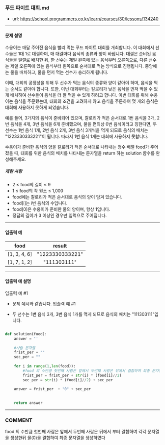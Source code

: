 ### 푸드 파이트 대회.md

 - url: https://school.programmers.co.kr/learn/courses/30/lessons/134240
 
 --------
 
#### 문제 설명
수웅이는 매달 주어진 음식을 빨리 먹는 푸드 파이트 대회를 개최합니다. 이 대회에서 선수들은 1대 1로 대결하며, 매 대결마다 음식의 종류와 양이 바뀝니다. 대결은 준비된 음식들을 일렬로 배치한 뒤, 한 선수는 제일 왼쪽에 있는 음식부터 오른쪽으로, 다른 선수는 제일 오른쪽에 있는 음식부터 왼쪽으로 순서대로 먹는 방식으로 진행됩니다. 중앙에는 물을 배치하고, 물을 먼저 먹는 선수가 승리하게 됩니다.

이때, 대회의 공정성을 위해 두 선수가 먹는 음식의 종류와 양이 같아야 하며, 음식을 먹는 순서도 같아야 합니다. 또한, 이번 대회부터는 칼로리가 낮은 음식을 먼저 먹을 수 있게 배치하여 선수들이 음식을 더 잘 먹을 수 있게 하려고 합니다. 이번 대회를 위해 수웅이는 음식을 주문했는데, 대회의 조건을 고려하지 않고 음식을 주문하여 몇 개의 음식은 대회에 사용하지 못하게 되었습니다.

예를 들어, 3가지의 음식이 준비되어 있으며, 칼로리가 적은 순서대로 1번 음식을 3개, 2번 음식을 4개, 3번 음식을 6개 준비했으며, 물을 편의상 0번 음식이라고 칭한다면, 두 선수는 1번 음식 1개, 2번 음식 2개, 3번 음식 3개씩을 먹게 되므로 음식의 배치는 "1223330333221"이 됩니다. 따라서 1번 음식 1개는 대회에 사용하지 못합니다.

수웅이가 준비한 음식의 양을 칼로리가 적은 순서대로 나타내는 정수 배열 food가 주어졌을 때, 대회를 위한 음식의 배치를 나타내는 문자열을 return 하는 solution 함수를 완성해주세요.

##### 제한 사항
 - 2 ≤ food의 길이 ≤ 9
 - 1 ≤ food의 각 원소 ≤ 1,000
 - food에는 칼로리가 적은 순서대로 음식의 양이 담겨 있습니다.
 - food[i]는 i번 음식의 수입니다.
 - food[0]은 수웅이가 준비한 물의 양이며, 항상 1입니다.
 - 정답의 길이가 3 이상인 경우만 입력으로 주어집니다.
 
--------
 
#### 입출력 예
|food|result|
|:---:|:---:|
|[1, 3, 4, 6]|"1223330333221"|
|[1, 7, 1, 2]|"111303111"|
 
--------

#### 입출력 예 설명
입출력 예 #1

 - 문제 예시와 같습니다.
입출력 예 #1

 - 두 선수는 1번 음식 3개, 3번 음식 1개를 먹게 되므로 음식의 배치는 "111303111"입니다.

```python

def solution(food):
    answer = ''
    
    #사람 문자열
    frist_per = ""
    sec_per = ""
    
    for i in range(1,len(food)):
        #food 의 수만큼 첫번째 사람은 앞에서 두번쨰 사람은 뒤에서 결합하여 최종 문자열 생성
        frist_per = frist_per + str(i) * (food[i]//2)
        sec_per = str(i) * (food[i]//2) + sec_per
    
    answer = frist_per  + "0" + sec_per
            
    
    return answer

```

------
### COMMENT
food 의 수만큼 첫번째 사람은 앞에서 두번째 사람은 뒤에서 부터 결합하여 각각 문자열을 생성한뒤 
물(0)을 결합하여 최종 문자열을 생성하였다



